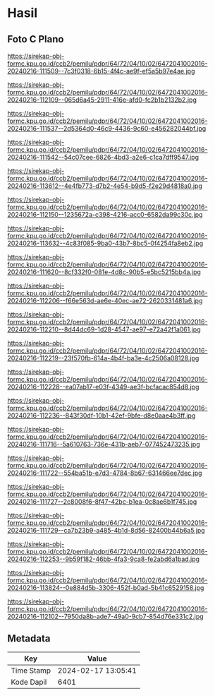 # Hasil

## Foto C Plano

https://sirekap-obj-formc.kpu.go.id/ccb2/pemilu/pdpr/64/72/04/10/02/6472041002016-20240216-111509--7c3f0318-6b15-4f4c-ae9f-ef5a5b97e4ae.jpg

https://sirekap-obj-formc.kpu.go.id/ccb2/pemilu/pdpr/64/72/04/10/02/6472041002016-20240216-112109--065d6a45-2911-416e-afd0-fc2b1b2132b2.jpg

https://sirekap-obj-formc.kpu.go.id/ccb2/pemilu/pdpr/64/72/04/10/02/6472041002016-20240216-111537--2d5364d0-46c9-4436-9c60-e456282044bf.jpg

https://sirekap-obj-formc.kpu.go.id/ccb2/pemilu/pdpr/64/72/04/10/02/6472041002016-20240216-111542--54c07cee-6826-4bd3-a2e6-c1ca7dff9547.jpg

https://sirekap-obj-formc.kpu.go.id/ccb2/pemilu/pdpr/64/72/04/10/02/6472041002016-20240216-113612--4e4fb773-d7b2-4e54-b9d5-f2e29d4818a0.jpg

https://sirekap-obj-formc.kpu.go.id/ccb2/pemilu/pdpr/64/72/04/10/02/6472041002016-20240216-112150--1235672a-c398-4216-acc0-6582da99c30c.jpg

https://sirekap-obj-formc.kpu.go.id/ccb2/pemilu/pdpr/64/72/04/10/02/6472041002016-20240216-113632--4c83f085-9ba0-43b7-8bc5-0f4254fa8eb2.jpg

https://sirekap-obj-formc.kpu.go.id/ccb2/pemilu/pdpr/64/72/04/10/02/6472041002016-20240216-111620--8cf332f0-081e-4d8c-90b5-e5bc5215bb4a.jpg

https://sirekap-obj-formc.kpu.go.id/ccb2/pemilu/pdpr/64/72/04/10/02/6472041002016-20240216-112206--f66e563d-ae6e-40ec-ae72-2620331481a6.jpg

https://sirekap-obj-formc.kpu.go.id/ccb2/pemilu/pdpr/64/72/04/10/02/6472041002016-20240216-112210--8d44dc69-1d28-4547-ae97-e72a42f1a061.jpg

https://sirekap-obj-formc.kpu.go.id/ccb2/pemilu/pdpr/64/72/04/10/02/6472041002016-20240216-112219--23f570fb-614a-4b4f-ba3e-4c2506a08128.jpg

https://sirekap-obj-formc.kpu.go.id/ccb2/pemilu/pdpr/64/72/04/10/02/6472041002016-20240216-112228--ea07ab17-e03f-4349-ae3f-bcfacac854d8.jpg

https://sirekap-obj-formc.kpu.go.id/ccb2/pemilu/pdpr/64/72/04/10/02/6472041002016-20240216-112236--843f30df-10b1-42ef-9bfe-d8e0aae4b3ff.jpg

https://sirekap-obj-formc.kpu.go.id/ccb2/pemilu/pdpr/64/72/04/10/02/6472041002016-20240216-111716--5a610763-736e-431b-aeb7-077452473235.jpg

https://sirekap-obj-formc.kpu.go.id/ccb2/pemilu/pdpr/64/72/04/10/02/6472041002016-20240216-111722--554ba51b-e7d3-4784-8b67-631466ee7dec.jpg

https://sirekap-obj-formc.kpu.go.id/ccb2/pemilu/pdpr/64/72/04/10/02/6472041002016-20240216-111727--2c8008f6-8f47-42bc-b1ea-0c8ae6b1f745.jpg

https://sirekap-obj-formc.kpu.go.id/ccb2/pemilu/pdpr/64/72/04/10/02/6472041002016-20240216-111729--ca7b23b9-a485-4b1d-8d56-82400b44b6a5.jpg

https://sirekap-obj-formc.kpu.go.id/ccb2/pemilu/pdpr/64/72/04/10/02/6472041002016-20240216-112253--9b59f182-46bb-4fa3-9ca8-fe2abd6a1bad.jpg

https://sirekap-obj-formc.kpu.go.id/ccb2/pemilu/pdpr/64/72/04/10/02/6472041002016-20240216-113824--0e884d5b-3306-452f-b0ad-5b41c6529158.jpg

https://sirekap-obj-formc.kpu.go.id/ccb2/pemilu/pdpr/64/72/04/10/02/6472041002016-20240216-112102--7950da8b-ade7-49a0-9cb7-854d76e331c2.jpg


## Metadata

| Key        | Value               |
| ---------- | ------------------- |
| Time Stamp | 2024-02-17 13:05:41 |
| Kode Dapil | 6401                |



